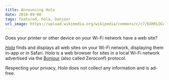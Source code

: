 ```yaml
---
title: Announcing Hola
date: 2018-09-08
tags: featured, hola, bonjour
url_image: https://upload.wikimedia.org/wikipedia/commons/c/c7/KXHRLOCAL1.jpg
---
```

Does your printer or other device on your Wi-Fi network have a web site?

_[Hola](/hola)_ finds and displays all web sites on your Wi-Fi network, displaying them in-app or in Safari. _Hola_ is a web browser for sites in a local Wi-Fi network advertised via the [Bonjour](https://en.wikipedia.org/wiki/Bonjour_(software)) (also called Zeroconf) protocol.

Respecting your privacy, _Hola_ does not collect any information and is ad-free.

